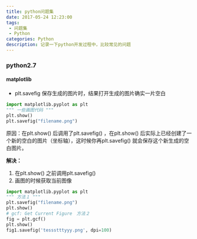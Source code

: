 ```yaml
---
title: python问题集
date: 2017-05-24 12:23:00
tags:
 - 问题集
 - Python
categories: Python
description: 记录一下python开发过程中，比较常见的问题
---
```


### **python2.7**
#### **matplotlib**
* plt.savefig 保存生成的图片时，结果打开生成的图片确实一片空白
```python
import matplotlib.pyplot as plt
""" 一些画图代码 """
plt.show()
plt.savefig("filename.png")
```

原因：在plt.show() 后调用了plt.savefig() ，在plt.show() 后实际上已经创建了一个新的空白的图片（坐标轴），这时候你再plt.savefig() 就会保存这个新生成的空白图片。

 **解决：**
1. 在plt.show() 之前调用plt.savefig()
2. 画图的时候获取当前图像
```python
import matplotlib.pyplot as plt
""" 方法１ """
plt.savefig("filename.png")
plt.show()
# gcf: Get Current Figure　方法２
fig = plt.gcf()
plt.show()
fig1.savefig('tessstttyyy.png', dpi=100)
```